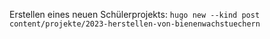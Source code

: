 Erstellen eines neuen Schülerprojekts:
`hugo new --kind post content/projekte/2023-herstellen-von-bienenwachstuechern`
